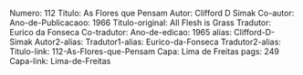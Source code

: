 Numero: 112
Titulo: As Flores que Pensam
Autor: Clifford D Simak
Co-autor: 
Ano-de-Publicacaoo: 1966
Titulo-original: All Flesh is Grass
Tradutor: Eurico da Fonseca
Co-tradutor: 
Ano-de-edicao: 1965
alias: Clifford-D-Simak
Autor2-alias: 
Tradutor1-alias: Eurico-da-Fonseca
Tradutor2-alias: 
Titulo-link: 112-As-Flores-que-Pensam
Capa: Lima de Freitas
pags: 249
Capa-link: Lima-de-Freitas